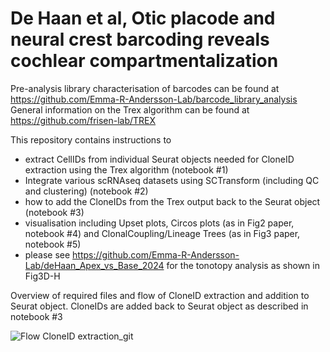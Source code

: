 # De Haan et al, Otic placode and neural crest barcoding reveals cochlear compartmentalization 

Pre-analysis library characterisation of barcodes can be found at https://github.com/Emma-R-Andersson-Lab/barcode_library_analysis 
General information on the Trex algorithm can be found at https://github.com/frisen-lab/TREX


This repository contains instructions to 
- extract CellIDs from individual Seurat objects needed for CloneID extraction using the Trex algorithm (notebook #1)
- Integrate various scRNAseq datasets using SCTransform (including QC and clustering) (notebook #2)
- how to add the CloneIDs from the Trex output back to the Seurat object (notebook #3)
- visualisation including Upset plots, Circos plots (as in Fig2 paper, notebook #4)  and ClonalCoupling/Lineage Trees (as in Fig3 paper, notebook #5)
- please see https://github.com/Emma-R-Andersson-Lab/deHaan_Apex_vs_Base_2024 for the tonotopy analysis as shown in Fig3D-H


Overview of required files and flow of CloneID extraction and addition to Seurat object. CloneIDs are added back to Seurat object as described in notebook #3
  
![Flow CloneID extraction_git](https://github.com/user-attachments/assets/330d53ce-868d-4dbb-9e72-bf41b6681594)
